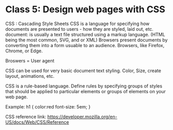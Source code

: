 # Class 5: Design web pages with CSS

CSS : Cascading Style Sheets
CSS is a language for specifying how documents are presented to users - how they are styled, laid out, etc.
document: is usually a text file structured using a markup language. (HTML being the most common, SVG, and or XML)
Browsers present documents by converting them into a form usuable to an audience. Browsers, like Firefox, Chrome, or Edge.

Broswers = User agent

CSS can be used for very basic document text styling.
Color, Size, create layout, animations, etc.

CSS is a rule-based language. Define rules by specifying groups of styles that should be applied to particular elements or groups of elements on your web page.

Example:
h1 {
    color:red
    font-size: 5em;
}

CSS reference link:
https://developer.mozilla.org/en-US/docs/Web/CSS/Reference 